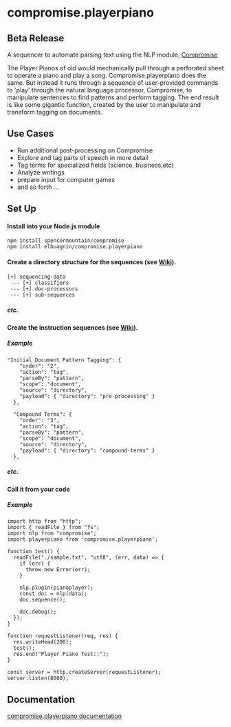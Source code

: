 # compromise.playerpiano

## Beta Release

A sequencer to automate parsing text using the NLP module, [Compromise](https://github.com/spencermountain/compromise)

The Player Pianos of old would mechanically pull through a perforated sheet
to operate a piano and play a song. Compromise.playerpiano does the same. But
instead it runs through a sequence of user-provided commands to 'play' through the
natural language processor, Compromise, to manipulate sentences to find patterns
and perform tagging. The end result is like some gigantic function, created by
the user to manipulate and transform tagging on documents.

## Use Cases

- Run additional post-processing on Compromise
- Explore and tag parts of speech in more detail
- Tag terms for specialized fields (science, business,etc)
- Analyze writings
- prepare input for computer games
- and so forth ...

## Set Up

#### Install into your Node.js module

```
npm install spencermountain/compromise
npm install elbuagnin/compromise.playerpiano
```

#### Create a directory structure for the sequences (see [Wiki](https://github.com/elbuagnin/compromise.playerpiano/wiki)).

```
[+] sequencing-data
 --- [+] classifiers
 --- [+] doc-processors
 --- [+] sub-sequences
```

##### etc.

#### Create the instruction sequences (see [Wiki](https://github.com/elbuagnin/compromise.playerpiano/wiki)).

##### Example

```
"Initial Document Pattern Tagging": {
    "order": "2",
    "action": "tag",
    "parseBy": "pattern",
    "scope": "document",
    "source": "directory",
    "payload": { "directory": "pre-processing" }
  },

  "Compound Terms": {
    "order": "3",
    "action": "tag",
    "parseBy": "pattern",
    "scope": "document",
    "source": "directory",
    "payload": { "directory": "compound-terms" }
  },
```

##### etc.

#### Call it from your code

##### Example

```
import http from "http";
import { readFile } from "fs";
import nlp from "compromise";
import playerpiano from 'compromise.playerpiano';

function test() {
  readFile("./sample.txt", "utf8", (err, data) => {
    if (err) {
      throw new Error(err);
    }

    nlp.plugin(pianoplayer);
    const doc = nlp(data);
    doc.sequence();

    doc.debug();
  });
}

function requestListener(req, res) {
  res.writeHead(200);
  test();
  res.end("Player Piano Test::");
}

const server = http.createServer(requestListener);
server.listen(8080);

```

## Documentation

[compromise.playerpiano documentation](https://github.com/elbuagnin/compromise.playerpiano/wiki)

